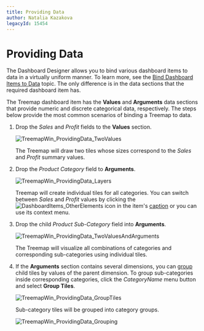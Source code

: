 ```yaml
---
title: Providing Data
author: Natalia Kazakova
legacyId: 15454
---
```

# Providing Data
The Dashboard Designer allows you to bind various dashboard items to data in a virtually uniform manner. To learn more, see the [Bind Dashboard Items to Data](../../bind-dashboard-items-to-data/bind-dashboard-items-to-data.md) topic. The only difference is in the data sections that the required dashboard item has.

The Treemap dashboard item has the **Values** and **Arguments** data sections that provide numeric and discrete categorical data, respectively. The steps below provide the most common scenarios of binding a Treemap to data.
1. Drop the _Sales_ and _Profit_ fields to the **Values** section.
	
	![TreemapWin_ProvidingData_TwoValues](../../../../images/img125483.png)
	
	The Treemap will draw two tiles whose sizes correspond to the _Sales_ and _Profit_ summary values.
2. Drop the _Product Category_ field to **Arguments**.
	
	![TreemapWin_ProvidingData_Layers](../../../../images/img125484.png)
	
	Treemap will create individual tiles for all categories. You can switch between _Sales_ and _Profit_ values by clicking the ![DashboardItems_OtherElements](../../../../images/img20169.png) icon in the item's [caption](../../dashboard-layout/dashboard-item-caption.md) or you can use its context menu.
3. Drop the child _Product Sub-Category_ field into **Arguments**.
	
	![TreemapWin_ProvidingData_TwoValuesAndArguments](../../../../images/img125485.png)
	
	The Treemap will visualize all combinations of categories and corresponding sub-categories using individual tiles.
4. If the **Arguments** section contains several dimensions, you can [group](grouping.md)  child tiles by values of the parent dimension. To group sub-categories inside corresponding categories, click the _CategoryName_ menu button and select **Group Tiles**.
	
	![TreemapWin_ProvidingData_GroupTiles](../../../../images/img125487.png)
	
	Sub-category tiles will be grouped into category groups.
	
	![TreemapWin_ProvidingData_Grouping](../../../../images/img125486.png)